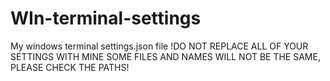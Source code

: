 # WIn-terminal-settings
My windows terminal settings.json file
!DO NOT REPLACE ALL OF YOUR SETTINGS WITH MINE SOME FILES AND NAMES WILL NOT BE THE SAME, PLEASE CHECK THE PATHS!
